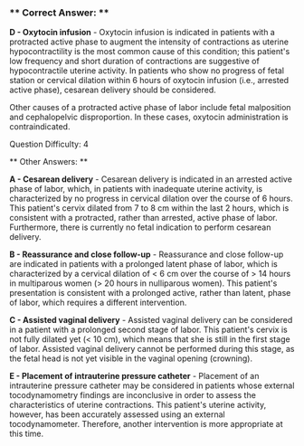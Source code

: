 ### ** Correct Answer: **

**D - Oxytocin infusion** - Oxytocin infusion is indicated in patients with a protracted active phase to augment the intensity of contractions as uterine hypocontractility is the most common cause of this condition; this patient's low frequency and short duration of contractions are suggestive of hypocontractile uterine activity. In patients who show no progress of fetal station or cervical dilation within 6 hours of oxytocin infusion (i.e., arrested active phase), cesarean delivery should be considered.

Other causes of a protracted active phase of labor include fetal malposition and cephalopelvic disproportion. In these cases, oxytocin administration is contraindicated.

Question Difficulty: 4

** Other Answers: **

**A - Cesarean delivery** - Cesarean delivery is indicated in an arrested active phase of labor, which, in patients with inadequate uterine activity, is characterized by no progress in cervical dilation over the course of 6 hours. This patient's cervix dilated from 7 to 8 cm within the last 2 hours, which is consistent with a protracted, rather than arrested, active phase of labor. Furthermore, there is currently no fetal indication to perform cesarean delivery.

**B - Reassurance and close follow-up** - Reassurance and close follow-up are indicated in patients with a prolonged latent phase of labor, which is characterized by a cervical dilation of < 6 cm over the course of > 14 hours in multiparous women (> 20 hours in nulliparous women). This patient's presentation is consistent with a prolonged active, rather than latent, phase of labor, which requires a different intervention.

**C - Assisted vaginal delivery** - Assisted vaginal delivery can be considered in a patient with a prolonged second stage of labor. This patient's cervix is not fully dilated yet (< 10 cm), which means that she is still in the first stage of labor. Assisted vaginal delivery cannot be performed during this stage, as the fetal head is not yet visible in the vaginal opening (crowning).

**E - Placement of intrauterine pressure catheter** - Placement of an intrauterine pressure catheter may be considered in patients whose external tocodynamometry findings are inconclusive in order to assess the characteristics of uterine contractions. This patient's uterine activity, however, has been accurately assessed using an external tocodynamometer. Therefore, another intervention is more appropriate at this time.

